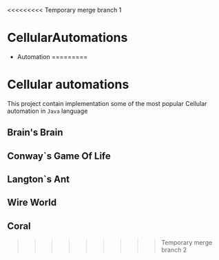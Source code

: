 <<<<<<<<< Temporary merge branch 1
# CellularAutomations
* Automation
=========
# Cellular automations
This project contain implementation some of the most popular Cellular automation in `Java` language
## Brain's Brain

## Conway`s Game Of Life

## Langton`s Ant

## Wire World

## Coral



>>>>>>>>> Temporary merge branch 2
